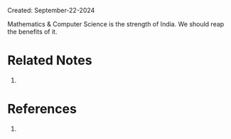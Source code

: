 Created: September-22-2024

Mathematics & Computer Science is the strength of India. We should reap the benefits of it.

# Related Notes

1. 
# References

1. 
